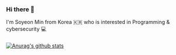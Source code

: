 ### Hi there 👋
I'm Soyeon Min from Korea 🇰🇷 who is interested in Programming & cybersecurity 💻
### 

[![Anurag's github stats](https://github-readme-stats.vercel.app/api?username=s0ye0ve)](https://github.com/anuraghazra/github-readme-stats)

